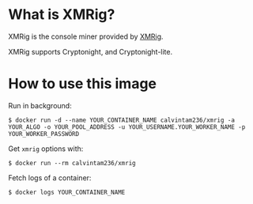 # What is XMRig?

XMRig is the console miner provided by [XMRig](https://github.com/xmrig/xmrig).

XMRig supports Cryptonight, and Cryptonight-lite.

# How to use this image

Run in background:

```console
$ docker run -d --name YOUR_CONTAINER_NAME calvintam236/xmrig -a YOUR_ALGO -o YOUR_POOL_ADDRESS -u YOUR_USERNAME.YOUR_WORKER_NAME -p YOUR_WORKER_PASSWORD
```

Get `xmrig` options with:

```console
$ docker run --rm calvintam236/xmrig
```

Fetch logs of a container:

```console
$ docker logs YOUR_CONTAINER_NAME
```
